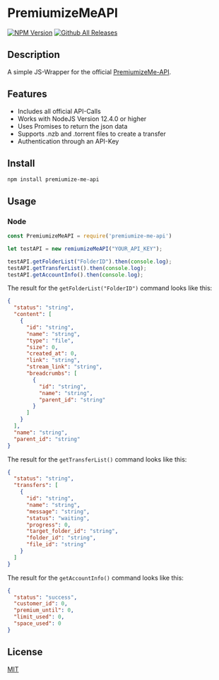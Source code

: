 # PremiumizeMeAPI

[![NPM Version](https://badge.fury.io/js/premiumize-me-api.svg)](//npmjs.com/package/premiumize-me-api)
[![Github All Releases](https://img.shields.io/github/downloads/CooliMC/PremiumizeMeAPI/total.svg)]()

## Description

A simple JS-Wrapper for the official [PremiumizeMe-API](https://app.swaggerhub.com/apis-docs/premiumize.me/api/1.4).

## Features

- Includes all official API-Calls
- Works with NodeJS Version 12.4.0 or higher
- Uses Promises to return the json data
- Supports .nzb and .torrent files to create a transfer
- Authentication through an API-Key

## Install

```
npm install premiumize-me-api
```

## Usage

### Node

```js
const PremiumizeMeAPI = require('premiumize-me-api')

let testAPI = new remiumizeMeAPI("YOUR_API_KEY");

testAPI.getFolderList("FolderID").then(console.log);
testAPI.getTransferList().then(console.log);
testAPI.getAccountInfo().then(console.log);
```
The result for the ``` getFolderList("FolderID") ``` command looks like this:

```json
{
  "status": "string",
  "content": [
    {
      "id": "string",
      "name": "string",
      "type": "file",
      "size": 0,
      "created_at": 0,
      "link": "string",
      "stream_link": "string",
      "breadcrumbs": [
        {
          "id": "string",
          "name": "string",
          "parent_id": "string"
        }
      ]
    }
  ],
  "name": "string",
  "parent_id": "string"
}
```

The result for the ``` getTransferList() ``` command looks like this:

```json
{
  "status": "string",
  "transfers": [
    {
      "id": "string",
      "name": "string",
      "message": "string",
      "status": "waiting",
      "progress": 0,
      "target_folder_id": "string",
      "folder_id": "string",
      "file_id": "string"
    }
  ]
}
```

The result for the ``` getAccountInfo() ``` command looks like this:

```json
{
  "status": "success",
  "customer_id": 0,
  "premium_until": 0,
  "limit_used": 0,
  "space_used": 0
}
```

## License

[MIT](LICENSE.md)

